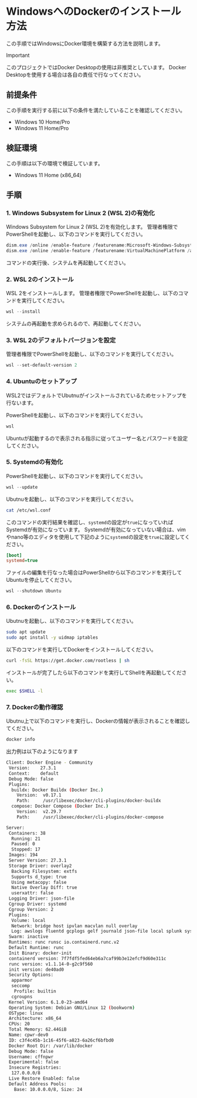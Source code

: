 # WindowsへのDockerのインストール方法

この手順ではWindowsにDocker環境を構築する方法を説明します。

> [!IMPORTANT]
> このプロジェクトではDocker Desktopの使用は非推奨としています。
> Docker Desktopを使用する場合は各自の責任で行なってください。

## 前提条件

この手順を実行する前に以下の条件を満たしていることを確認してください。

- Windows 10 Home/Pro
- Windows 11 Home/Pro

## 検証環境

この手順は以下の環境で検証しています。

- Windows 11 Home (x86_64)

## 手順

### 1. Windows Subsystem for Linux 2 (WSL 2)の有効化

Windows Subsystem for Linux 2 (WSL 2)を有効化します。
管理者権限でPowerShellを起動し、以下のコマンドを実行してください。

```powershell
dism.exe /online /enable-feature /featurename:Microsoft-Windows-Subsystem-Linux /all /norestart
dism.exe /online /enable-feature /featurename:VirtualMachinePlatform /all /norestart
```

コマンドの実行後、システムを再起動してください。

### 2. WSL 2のインストール

WSL 2をインストールします。
管理者権限でPowerShellを起動し、以下のコマンドを実行してください。

```powershell
wsl --install
```

システムの再起動を求められるので、再起動してください。

### 3. WSL 2のデフォルトバージョンを設定

管理者権限でPowerShellを起動し、以下のコマンドを実行してください。

```powershell
wsl --set-default-version 2
```

### 4. Ubuntuのセットアップ

WSL2ではデフォルトでUbutnuがインストールされているためセットアップを行ないます。

PowerShellを起動し、以下のコマンドを実行してください。

```powershell
wsl
```

Ubuntuが起動するので表示される指示に従ってユーザー名とパスワードを設定してください。

### 5. Systemdの有効化

PowerShellを起動し、以下のコマンドを実行してください。

```powershell
wsl --update
```

Ubutnuを起動し、以下のコマンドを実行してください。

```bash
cat /etc/wsl.conf
```

このコマンドの実行結果を確認し、`systemd`の設定が`true`になっていればSystemdが有効になっています。
Systemdが有効になっていない場合は、vimやnano等のエディタを使用して下記のように`systemd`の設定を`true`に設定してください。

```ini
[boot]
systemd=true
```

ファイルの編集を行なった場合はPowerShellから以下のコマンドを実行してUbuntuを停止してください。

```powershell
wsl --shutdown Ubuntu
```

### 6. Dockerのインストール

Ubutnuを起動し、以下のコマンドを実行してください。

```bash
sudo apt update
sudo apt install -y uidmap iptables
```

以下のコマンドを実行してDockerをインストールしてください。

```bash
curl -fsSL https://get.docker.com/rootless | sh
```

インストールが完了したら以下のコマンドを実行してShellを再起動してください。

```bash
exec $SHELL -l
```

### 7. Dockerの動作確認

Ubutnu上で以下のコマンドを実行し、Dockerの情報が表示されることを確認してください。

```bash
docker info
```

出力例は以下のようになります

```bash
Client: Docker Engine - Community
 Version:    27.3.1
 Context:    default
 Debug Mode: false
 Plugins:
  buildx: Docker Buildx (Docker Inc.)
    Version:  v0.17.1
    Path:     /usr/libexec/docker/cli-plugins/docker-buildx
  compose: Docker Compose (Docker Inc.)
    Version:  v2.29.7
    Path:     /usr/libexec/docker/cli-plugins/docker-compose

Server:
 Containers: 38
  Running: 21
  Paused: 0
  Stopped: 17
 Images: 194
 Server Version: 27.3.1
 Storage Driver: overlay2
  Backing Filesystem: extfs
  Supports d_type: true
  Using metacopy: false
  Native Overlay Diff: true
  userxattr: false
 Logging Driver: json-file
 Cgroup Driver: systemd
 Cgroup Version: 2
 Plugins:
  Volume: local
  Network: bridge host ipvlan macvlan null overlay
  Log: awslogs fluentd gcplogs gelf journald json-file local splunk syslog
 Swarm: inactive
 Runtimes: runc runsc io.containerd.runc.v2
 Default Runtime: runc
 Init Binary: docker-init
 containerd version: 7f7fdf5fed64eb6a7caf99b3e12efcf9d60e311c
 runc version: v1.1.14-0-g2c9f560
 init version: de40ad0
 Security Options:
  apparmor
  seccomp
   Profile: builtin
  cgroupns
 Kernel Version: 6.1.0-23-amd64
 Operating System: Debian GNU/Linux 12 (bookworm)
 OSType: linux
 Architecture: x86_64
 CPUs: 20
 Total Memory: 62.44GiB
 Name: cpwr-dev0
 ID: c3f4c45b-1c16-45f6-a823-6a26cf6bfbd0
 Docker Root Dir: /var/lib/docker
 Debug Mode: false
 Username: cffnpwr
 Experimental: false
 Insecure Registries:
  127.0.0.0/8
 Live Restore Enabled: false
 Default Address Pools:
   Base: 10.0.0.0/8, Size: 24
```

